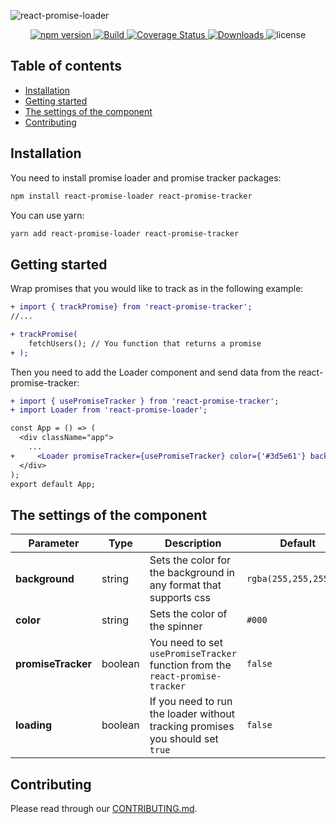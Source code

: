 ![react-promise-loader](https://repository-images.githubusercontent.com/236146663/28c41100-3f90-11ea-9922-a1ed44b60cbe)

<p align="center">
    <a href="https://www.npmjs.com/package/react-promise-loader">
        <img src="https://img.shields.io/npm/v/react-promise-loader" alt="npm version">
    </a>
    <a href="https://travis-ci.org/awibox/react-promise-loader">
        <img src='https://travis-ci.org/awibox/react-promise-loader.svg?branch=master' alt='Build' />
    </a>
    <a href='https://coveralls.io/github/awibox/react-promise-loader?branch=master'>
        <img src='https://coveralls.io/repos/github/awibox/react-promise-loader/badge.svg?branch=master' alt='Coverage Status' />
    </a>
    <a href="https://www.npmjs.com/package/react-promise-loader">
        <img src="https://img.shields.io/npm/dm/react-promise-loader" alt="Downloads">
    </a>
    <img src="https://img.shields.io/github/license/awibox/react-promise-loader" alt="license">
</p>

## Table of contents
* [Installation](#installation)
* [Getting started](#gettingstarted)
* [The settings of the component](#settings)
* [Contributing](#contributing)

<a name="installation"></a>
## Installation
You need to install promise loader and promise tracker packages:
```bash
npm install react-promise-loader react-promise-tracker
```
You can use yarn:
```bash
yarn add react-promise-loader react-promise-tracker
```
<a name="gettingstarted"></a>
## Getting started
Wrap promises that you would like to track as in the following example:
```diff
+ import { trackPromise} from 'react-promise-tracker';
//...

+ trackPromise(
    fetchUsers(); // You function that returns a promise
+ );
```
Then you need to add the Loader component and send data from the react-promise-tracker:
```diff
+ import { usePromiseTracker } from 'react-promise-tracker';
+ import Loader from 'react-promise-loader';

const App = () => (
  <div className="app">
    ...
+     <Loader promiseTracker={usePromiseTracker} color={'#3d5e61'} background={'rgba(255,255,255,.5)'} />
  </div>
);
export default App;
```

<a name="settings"></a>
## The settings of the component
|Parameter|Type|Description|Default|
|--------------------|--------|-----------|-------|
|**background**|string|Sets the color for the background in any format that supports css|``` rgba(255,255,255,.5) ```|
|**color**|string|Sets the color of the spinner|``` #000 ```|
|**promiseTracker**|boolean|You need to set ```usePromiseTracker``` function from the ```react-promise-tracker```|``` false ```|
|**loading**|boolean|If you need to run the loader without tracking promises you should set ```true```|``` false ```|

<a name="contributing"></a>
## Contributing
Please read through our [CONTRIBUTING.md](/.github/CONTRIBUTING.md).
